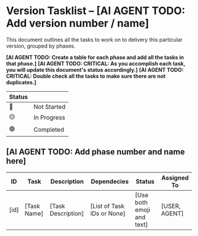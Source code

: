 # Version Tasklist – **[AI AGENT TODO: Add version number / name]**
This document outlines all the tasks to work on to delivery this particular version, grouped by phases.

**[AI AGENT TODO: Create a table for each phase and add all the tasks in that phase.]**
**[AI AGENT TODO: CRITICAL: As you accomplish each task, you will update this document's status accordingly.]**
**[AI AGENT TODO: CRITICAL: Double check all the tasks to make sure there are not duplicates.]**

| Status |      |
|--------|------|
| 🔴 | Not Started |
| 🟡 | In Progress |
| 🟢 | Completed |


## **[AI AGENT TODO: Add phase number and name here]**

| ID  | Task             | Description                             | Dependecies | Status | Assigned To |
|-----|------------------|-----------------------------------------|-------------|----------|--------|
| [id] | [Task Name]   | [Task Description]              | [List of Task IDs or None] | [Use both emoji and text]  | [USER, AGENT] |

